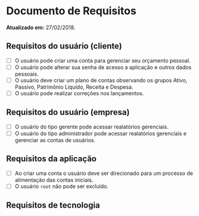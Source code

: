Documento de Requisitos
=======================

**Atualizado em:** 27/02/2018.

## Requisitos do usuário (cliente)

- [ ] O usuário pode criar uma conta para gerenciar seu orçamento pessoal.
- [ ] O usuário pode alterar sua senha de acesso a aplicação e outros dados pessoais.
- [ ] O usuário deve criar um plano de contas observando os grupos Ativo, Passivo, Patrimônio Liquído, Receita e Despesa.
- [ ] O usuário pode realizar correções nos lançamentos.

## Requisitos do usuário (empresa)

- [ ] O usuário do tipo gerente pode acessar realatórios gerenciais.
- [ ] O usuário do tipo administrador pode acessar realatórios gerenciais e gerenciar as contas de usuários.

## Requisitos da aplicação

- [ ] Ao criar uma conta o usuário deve ser direcionado para um processo de alimentação das contas iniciais.
- [ ] O usuário `root` não pode ser excluído.

## Requisitos de tecnologia
